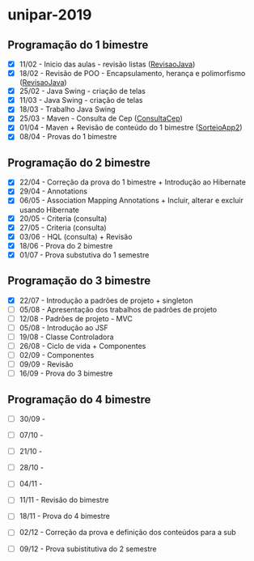 # unipar-2019

## Programação do 1 bimestre
- [x] 11/02 - Inicio das aulas - revisão listas ([RevisaoJava](https://github.com/mussinato/unipar-2019/tree/master/RevisaoJava))<br/>
- [x] 18/02 - Revisão de POO - Encapsulamento, herança e polimorfismo ([RevisaoJava](https://github.com/mussinato/unipar-2019/tree/master/RevisaoJava))<br/>
- [x] 25/02 - Java Swing - criação de telas<br/>
- [x] 11/03 - Java Swing - criação de telas<br/>
- [x] 18/03 - Trabalho Java Swing<br/>
- [x] 25/03 - Maven - Consulta de Cep ([ConsultaCep](https://github.com/mussinato/unipar-2019/tree/master/ConsultaCep))<br/>
- [x] 01/04 - Maven + Revisão de conteúdo do 1 bimestre ([SorteioApp2](https://github.com/mussinato/unipar-2019/tree/master/SorteioApp2))<br/>
- [x] 08/04 - Provas do 1 bimestre<br/>

## Programação do 2 bimestre
- [x] 22/04 - Correção da prova do 1 bimestre + Introdução ao Hibernate<br/>
- [x] 29/04 - Annotations<br/>
- [x] 06/05 - Association Mapping Annotations + Incluir, alterar e excluir usando Hibernate<br/>
- [x] 20/05 - Criteria (consulta)<br/>
- [x] 27/05 - Criteria (consulta)<br/>
- [x] 03/06 - HQL (consulta) + Revisão<br/>
- [x] 18/06 - Prova do 2 bimestre<br/>
- [x] 01/07 - Prova substutiva do 1 semestre<br/>

## Programação do 3 bimestre
- [x] 22/07 - Introdução a padrões de projeto + singleton<br/>
- [ ] 05/08 - Apresentação dos trabalhos de padrões de projeto<br/>
- [ ] 12/08 - Padrões de projeto - MVC<br/>
- [ ] 05/08 - Introdução ao JSF<br/>
- [ ] 19/08 - Classe Controladora<br/>
- [ ] 26/08 - Ciclo de vida + Componentes<br/>
- [ ] 02/09 - Componentes<br/>
- [ ] 09/09 - Revisão<br/>
- [ ] 16/09 - Prova do 3 bimestre<br/>

## Programação do 4 bimestre
- [ ] 30/09 - <br/>
- [ ] 07/10 - <br/>
- [ ] 21/10 - <br/>
- [ ] 28/10 - <br/>
- [ ] 04/11 - <br/>
- [ ] 11/11 - Revisão do bimestre<br/>
- [ ] 18/11 - Prova do 4 bimestre<br/>
- [ ] 02/12 - Correção da prova e definição dos conteúdos para a sub<br/>
- [ ] 09/12 - Prova subistitutiva do 2 semestre<br/>

